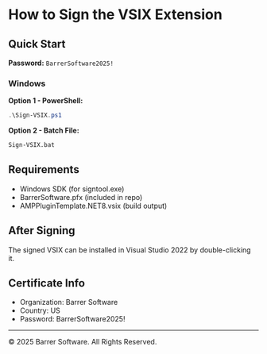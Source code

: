 # How to Sign the VSIX Extension

## Quick Start

**Password:** `BarrerSoftware2025!`

### Windows

**Option 1 - PowerShell:**
```powershell
.\Sign-VSIX.ps1
```

**Option 2 - Batch File:**
```cmd
Sign-VSIX.bat
```

## Requirements

- Windows SDK (for signtool.exe)
- BarrerSoftware.pfx (included in repo)
- AMPPluginTemplate.NET8.vsix (build output)

## After Signing

The signed VSIX can be installed in Visual Studio 2022 by double-clicking it.

## Certificate Info

- Organization: Barrer Software
- Country: US
- Password: BarrerSoftware2025!

---

© 2025 Barrer Software. All Rights Reserved.
